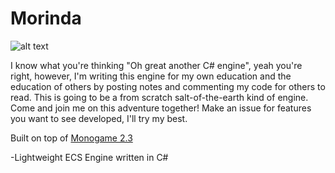 # Morinda

![alt text][logo]

I know what you're thinking "Oh great another C# engine", yeah you're right, however, I'm writing this engine for my own education and the education of others by posting notes and commenting my code for others to read. This is going to be a from scratch salt-of-the-earth kind of engine. Come and join me on this adventure together! Make an issue for features you want to see developed, I'll try my best.

Built on top of [Monogame 2.3](http://www.monogame.net/downloads/ "Monogame 2.3")

[logo]: http://i.imgur.com/4qNSBnn.jpg "Logo Title Text 2"
-Lightweight ECS Engine written in C#
